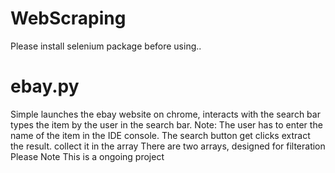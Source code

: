 # WebScraping


Please install selenium package before using..

# ebay.py 

Simple launches the ebay website on chrome,
interacts with the search bar
types the item by the user in the search bar. Note: The user has to enter the name of the item in the IDE console.
The search button get clicks
extract the result.
collect it in the array There are two arrays, designed for filteration Please Note This is a ongoing project

